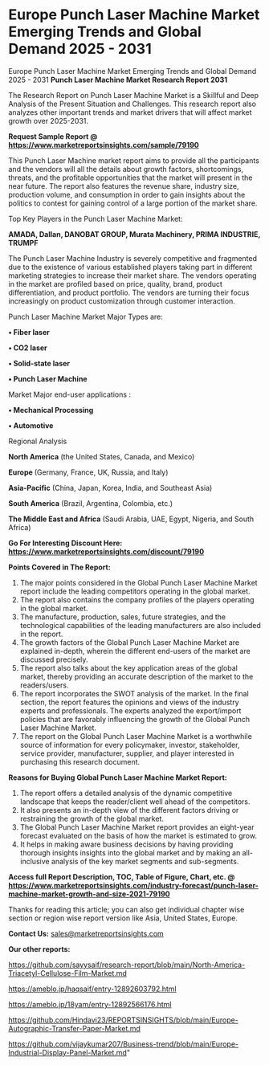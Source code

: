 # Europe Punch Laser Machine Market Emerging Trends and Global Demand 2025 - 2031
Europe Punch Laser Machine Market Emerging Trends and Global Demand 2025 - 2031
<strong>Punch Laser Machine Market Research Report 2031</strong>

The Research Report on Punch Laser Machine Market is a Skillful and Deep Analysis of the Present Situation and Challenges. This research report also analyzes other important trends and market drivers that will affect market growth over 2025-2031.

<strong>Request Sample Report @ <a href=https://www.marketreportsinsights.com/sample/79190>https://www.marketreportsinsights.com/sample/79190</a></strong>

This Punch Laser Machine market report aims to provide all the participants and the vendors will all the details about growth factors, shortcomings, threats, and the profitable opportunities that the market will present in the near future. The report also features the revenue share, industry size, production volume, and consumption in order to gain insights about the politics to contest for gaining control of a large portion of the market share.

Top Key Players in the Punch Laser Machine Market:

<strong>AMADA, Dallan, DANOBAT GROUP, Murata Machinery, PRIMA INDUSTRIE, TRUMPF</strong>

The Punch Laser Machine Industry is severely competitive and fragmented due to the existence of various established players taking part in different marketing strategies to increase their market share. The vendors operating in the market are profiled based on price, quality, brand, product differentiation, and product portfolio. The vendors are turning their focus increasingly on product customization through customer interaction.

Punch Laser Machine Market Major Types are:

<strong>• Fiber laser

• CO2 laser

• Solid-state laser

• Punch Laser Machine</strong>

Market Major end-user applications :

<strong>• Mechanical Processing

• Automotive</strong>

Regional Analysis

</u><strong><b>North America</b></strong> (the United States, Canada, and Mexico)

<strong><b>Europe </b></strong>(Germany, France, UK, Russia, and Italy)

<strong><b>Asia-Pacific</b></strong> (China, Japan, Korea, India, and Southeast Asia)

<strong><b>South America</b></strong> (Brazil, Argentina, Colombia, etc.)

<strong><b>The Middle East and Africa</b></strong> (Saudi Arabia, UAE, Egypt, Nigeria, and South Africa)

<strong>Go For Interesting Discount Here: <a href=https://www.marketreportsinsights.com/discount/79190>https://www.marketreportsinsights.com/discount/79190</a></strong>

<strong>Points Covered in The Report:</strong>
<ol>
  <li>The major points considered in the Global Punch Laser Machine Market report include the leading competitors operating in the global market.</li>
  <li>The report also contains the company profiles of the players operating in the global market.</li>
  <li>The manufacture, production, sales, future strategies, and the technological capabilities of the leading manufacturers are also included in the report.</li>
  <li>The growth factors of the Global Punch Laser Machine Market are explained in-depth, wherein the different end-users of the market are discussed precisely.</li>
  <li>The report also talks about the key application areas of the global market, thereby providing an accurate description of the market to the readers/users.</li>
  <li>The report incorporates the SWOT analysis of the market. In the final section, the report features the opinions and views of the industry experts and professionals. The experts analyzed the export/import policies that are favorably influencing the growth of the Global Punch Laser Machine Market.</li>
  <li>The report on the Global Punch Laser Machine Market is a worthwhile source of information for every policymaker, investor, stakeholder, service provider, manufacturer, supplier, and player interested in purchasing this research document.</li>
</ol>
<strong>Reasons for Buying Global Punch Laser Machine Market Report:</strong>

<ol>
  <li>The report offers a detailed analysis of the dynamic competitive landscape that keeps the reader/client well ahead of the competitors.</li>
  <li>It also presents an in-depth view of the different factors driving or restraining the growth of the global market.</li>
  <li>The Global Punch Laser Machine Market report provides an eight-year forecast evaluated on the basis of how the market is estimated to grow.</li>
  <li>It helps in making aware business decisions by having providing thorough insights insights into the global market and by making an all-inclusive analysis of the key market segments and sub-segments.</li>
</ol>
<strong>Access full Report Description, TOC, Table of Figure, Chart, etc. @ <a href=https://www.marketreportsinsights.com/industry-forecast/punch-laser-machine-market-growth-and-size-2021-79190>https://www.marketreportsinsights.com/industry-forecast/punch-laser-machine-market-growth-and-size-2021-79190</a></strong>


Thanks for reading this article; you can also get individual chapter wise section or region wise report version like Asia, United States, Europe.

<strong>Contact Us:</strong>
sales@marketreportsinsights.com

<strong>Our other reports:</strong>

<a href=https://github.com/sayysaif/research-report/blob/main/North-America-Triacetyl-Cellulose-Film-Market.md>https://github.com/sayysaif/research-report/blob/main/North-America-Triacetyl-Cellulose-Film-Market.md</a>

<a href=https://ameblo.jp/haqsaif/entry-12892603792.html>https://ameblo.jp/haqsaif/entry-12892603792.html</a>

<a href=https://ameblo.jp/18yam/entry-12892566176.html>https://ameblo.jp/18yam/entry-12892566176.html</a>

<a href=https://github.com/Hindavi23/REPORTSINSIGHTS/blob/main/Europe-Autographic-Transfer-Paper-Market.md>https://github.com/Hindavi23/REPORTSINSIGHTS/blob/main/Europe-Autographic-Transfer-Paper-Market.md</a>

<a href=https://github.com/vijaykumar207/Business-trend/blob/main/Europe-Industrial-Display-Panel-Market.md>https://github.com/vijaykumar207/Business-trend/blob/main/Europe-Industrial-Display-Panel-Market.md</a>"

